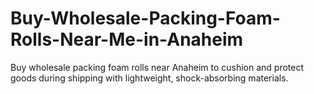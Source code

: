 # Buy-Wholesale-Packing-Foam-Rolls-Near-Me-in-Anaheim
Buy wholesale packing foam rolls near Anaheim to cushion and protect goods during shipping with lightweight, shock-absorbing materials.

